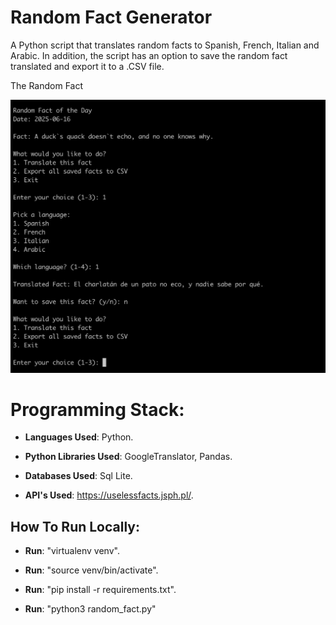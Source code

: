 # Random Fact Generator

A Python script that translates random facts to Spanish, French, Italian and Arabic. In addition, the script has an option to save the random fact translated and export it to a .CSV file.

The Random Fact

![Random Fact image](https://github.com/al11588/randomfacttranslator/blob/main/RandomFactImage.jpg)


# Programming Stack: 


*	**Languages Used**: Python.

*	**Python Libraries Used**: GoogleTranslator, Pandas. 

*	**Databases Used**: Sql Lite.

*	**API's Used**: https://uselessfacts.jsph.pl/.

## How To Run Locally:

*	**Run**: "virtualenv venv".

*	**Run**: "source venv/bin/activate".

*	**Run**: "pip install -r requirements.txt".

* 	**Run**: "python3 random_fact.py"